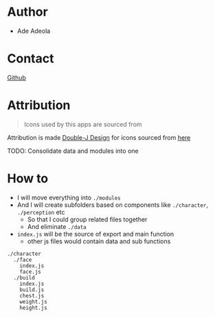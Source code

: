 # Author
- Ade Adeola

# Contact
[Github]()


# Attribution
> Icons used by this apps are sourced from

Attribution is made [Double-J Design](http://www.doublejdesign.co.uk) for icons sourced from [here](http://www.iconarchive.com/show/origami-colored-pencil-icons-by-double-j-design.4.html)

TODO: Consolidate data and modules into one
# How to
- I will move everything into `./modules`
- And I will create subfolders based on components like `./character`, `./perception` etc
  - So that I could group related files together
  - And eliminate `./data`
- `index.js` will be the source of export and main function
  - other js files would contain data and sub functions

```
./character
  ./face
    index.js
    face.js
  ./build
    index.js
    build.js
    chest.js
    weight.js
    height.js
```

